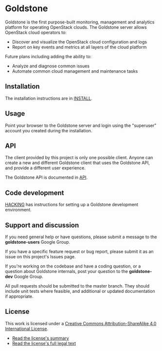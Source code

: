 # Goldstone

Goldstone is the first purpose-built monitoring, management and analytics platform for operating OpenStack clouds. The Goldstone server allows OpenStack cloud operators to:

* Discover and visualize the OpenStack cloud configuration and logs
* Report on key events and metrics at all layers of the cloud platform 

Future plans including adding the ability to:

* Analyze and diagnose common issues
* Automate common cloud management and maintenance tasks

## Installation

The installation instructions are in [INSTALL](INSTALL.md).

## Usage

Point your browser to the Goldstone server and login using the "superuser" account you created during the installation.

## API

The client provided by this project is only one possible client. Anyone can create a new and different Goldstone client that uses the Goldstone API, and provide a different user experience.

The Goldstone API is documented in [API](API.md).

## Code development

[HACKING](HACKING.md) has instructions for setting up a Goldstone development environment.

## Support and discussion

If you need general help or have questions, please submit a message to the **goldstone-users** Google Group.

If you have a specific feature request or bug report, please submit it as an issue on this project's Issues page.

If you're working on the codebase and have a coding question, or a question about Goldstone internals, post your question to the **goldstone-dev** Google Group.

All pull requests should be submitted to the master branch. They should include unit tests where feasible, and additional or updated documentation if appropriate.


## License

This work is licensed under a [Creative Commons Attribution-ShareAlike 4.0 International License](http://creativecommons.org/licenses/by-sa/4.0/).

* [Read the license's summary](http://creativecommons.org/licenses/by-sa/4.0/)
* [Read the license's full legal text](http://creativecommons.org/licenses/by-sa/4.0/legalcode)
